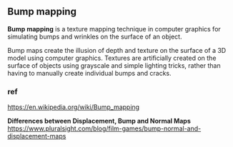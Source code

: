 ## Bump mapping

**Bump mapping** is a texture mapping technique in computer graphics for simulating bumps and wrinkles on the surface of an object.

Bump maps create the illusion of depth and texture on the surface of a 3D model using computer graphics. Textures are artificially created on the surface of objects using grayscale and simple lighting tricks, rather than having to manually create individual bumps and cracks.

### ref 
https://en.wikipedia.org/wiki/Bump_mapping


**Differences between Displacement, Bump and Normal Maps** \
https://www.pluralsight.com/blog/film-games/bump-normal-and-displacement-maps

